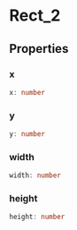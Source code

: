 # Rect_2

## Properties

### x

```ts
x: number
```

### y

```ts
y: number
```

### width

```ts
width: number
```

### height

```ts
height: number
```
